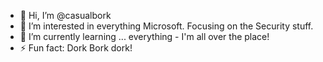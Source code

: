 - 👋 Hi, I’m @casualbork
- 👀 I’m interested in everything Microsoft. Focusing on the Security stuff. 
- 🌱 I’m currently learning ... everything - I'm all over the place!
- ⚡ Fun fact: Dork Bork dork!

<!---
casualbork/casualbork is a ✨ special ✨ repository because its `README.md` (this file) appears on your GitHub profile.
You can click the Preview link to take a look at your changes.
--->
